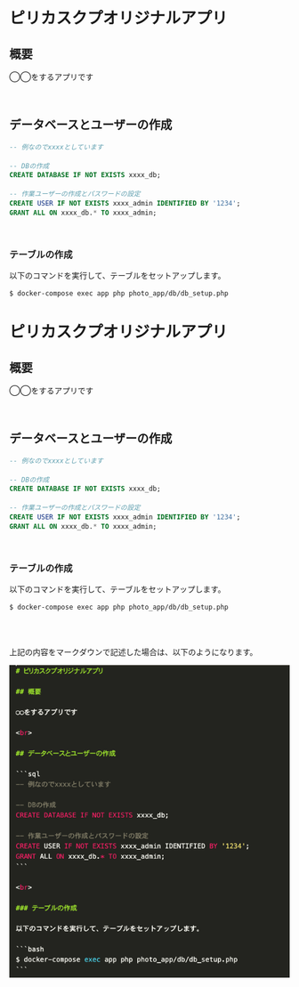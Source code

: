 # ピリカスクプオリジナルアプリ

## 概要

◯◯をするアプリです

<br>

## データベースとユーザーの作成

```sql
-- 例なのでxxxxとしています

-- DBの作成
CREATE DATABASE IF NOT EXISTS xxxx_db;

-- 作業ユーザーの作成とパスワードの設定
CREATE USER IF NOT EXISTS xxxx_admin IDENTIFIED BY '1234';
GRANT ALL ON xxxx_db.* TO xxxx_admin;
```

<br>

### テーブルの作成

以下のコマンドを実行して、テーブルをセットアップします。

```bash
$ docker-compose exec app php photo_app/db/db_setup.php
```

# ピリカスクプオリジナルアプリ

## 概要

◯◯をするアプリです

<br>

## データベースとユーザーの作成

```sql
-- 例なのでxxxxとしています

-- DBの作成
CREATE DATABASE IF NOT EXISTS xxxx_db;

-- 作業ユーザーの作成とパスワードの設定
CREATE USER IF NOT EXISTS xxxx_admin IDENTIFIED BY '1234';
GRANT ALL ON xxxx_db.* TO xxxx_admin;
```

<br>

### テーブルの作成

以下のコマンドを実行して、テーブルをセットアップします。

```bash
$ docker-compose exec app php photo_app/db/db_setup.php
```

<br>

<br>

上記の内容をマークダウンで記述した場合は、以下のようになります。

<img src="images/../readme.png">
